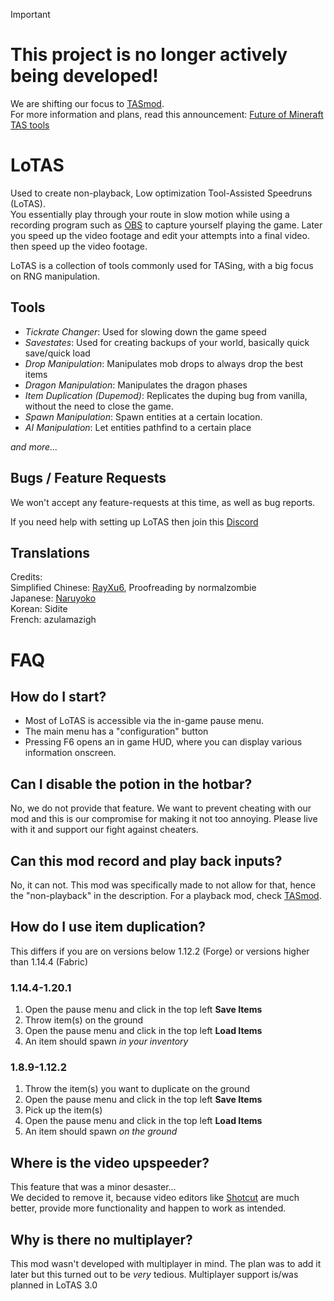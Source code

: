 ﻿> [!IMPORTANT]  
> # This project is no longer actively being developed!
>We are shifting our focus to [TASmod](https://github.com/MinecraftTAS/TASmod).  
>For more information and plans, read this announcement: [Future of Mineraft TAS tools](https://gist.github.com/ScribbleTAS/43b18e8a92a111e92bf4bb0d9cf49e99)

# LoTAS
Used to create non-playback, Low optimization Tool-Assisted Speedruns (LoTAS).  
You essentially play through your route in slow motion while using a recording program such as [OBS](https://obsproject.com) to capture yourself playing the game. Later you speed up the video footage and edit your attempts into a final video.
then speed up the video footage.  

LoTAS is a collection of tools commonly used for TASing, with a big focus on RNG manipulation.  

## Tools
- *Tickrate Changer*: Used for slowing down the game speed
- *Savestates*: Used for creating backups of your world, basically quick save/quick load
- *Drop Manipulation*: Manipulates mob drops to always drop the best items
- *Dragon Manipulation*: Manipulates the dragon phases
- *Item Duplication (Dupemod)*: Replicates the duping bug from vanilla, without the need to close the game.
- *Spawn Manipulation*: Spawn entities at a certain location.
- *AI Manipulation*: Let entities pathfind to a certain place  

*and more...*
## Bugs / Feature Requests
We won't accept any feature-requests at this time, as well as bug reports.

If you need help with setting up LoTAS then join this [Discord](https://discord.gg/minecraft-tas-373166430478401555)

## Translations
Credits:  
Simplified Chinese: [RayXu6](https://github.com/Naruyoko), Proofreading by normalzombie  
Japanese: [Naruyoko](https://github.com/Naruyoko)  
Korean: Sidite  
French: azulamazigh  

# FAQ
## How do I start?
- Most of LoTAS is accessible via the in-game pause menu.
- The main menu has a "configuration" button
- Pressing F6 opens an in game HUD, where you can display various information onscreen.

## Can I disable the potion in the hotbar?
No, we do not provide that feature. We want to prevent cheating with our mod and this is our compromise for making it not too annoying. Please live with it and support our fight against cheaters.

## Can this mod record and play back inputs?
No, it can not. This mod was specifically made to not allow for that, hence the "non-playback" in the description. For a playback mod, check [TASmod](https://github.com/MinecraftTAS/TASmod).

## How do I use item duplication?
This differs if you are on versions below 1.12.2 (Forge) or versions higher than 1.14.4 (Fabric)

### 1.14.4-1.20.1
1. Open the pause menu and click in the top left **Save Items**
2. Throw item(s) on the ground
3. Open the pause menu and click in the top left **Load Items**
4. An item should spawn *in your inventory*

### 1.8.9-1.12.2
1. Throw the item(s) you want to duplicate on the ground
2. Open the pause menu and click in the top left **Save Items**
3. Pick up the item(s)
4. Open the pause menu and click in the top left **Load Items**
5. An item should spawn *on the ground*

## Where is the video upspeeder?
This feature that was a minor desaster...  
We decided to remove it, because video editors like [Shotcut](https://shotcut.org) are much better, provide more functionality and happen to work as intended.  

## Why is there no multiplayer?
This mod wasn't developed with multiplayer in mind. The plan was to add it later but this turned out to be *very* tedious. Multiplayer support is/was planned in LoTAS 3.0
